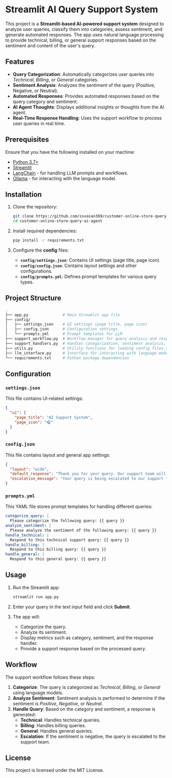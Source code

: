 
# Streamlit AI Query Support System

This project is a **Streamlit-based AI-powered support system** designed to analyze user queries, classify them into categories, assess sentiment, and generate automated responses. The app uses natural language processing to provide technical, billing, or general support responses based on the sentiment and content of the user's query.

## Features

- **Query Categorization**: Automatically categorizes user queries into *Technical*, *Billing*, or *General* categories.
- **Sentiment Analysis**: Analyzes the sentiment of the query (Positive, Negative, or Neutral).
- **Automated Responses**: Provides automated responses based on the query category and sentiment.
- **AI Agent Thoughts**: Displays additional insights or thoughts from the AI agent.
- **Real-Time Response Handling**: Uses the support workflow to process user queries in real time.

## Prerequisites

Ensure that you have the following installed on your machine:

- [Python 3.7+](https://www.python.org/downloads/)
- [Streamlit](https://docs.streamlit.io/en/stable/getting_started.html)
- [LangChain](https://github.com/hwchase17/langchain) - for handling LLM prompts and workflows.
- [Ollama](https://github.com/Ollama) - for interacting with the language model.

## Installation

1. Clone the repository:

   ```bash
   git clone https://github.com/ssvasan369/customer-online-store-query-ai-agent.git
   cd customer-online-store-query-ai-agent
   ```

2. Install required dependencies:

   ```bash
   pip install -r requirements.txt
   ```

3. Configure the **config** files:

   - **`config/settings.json`**: Contains UI settings (page title, page icon).
   - **`config/config.json`**: Contains layout settings and other configurations.
   - **`config/prompts.yml`**: Defines prompt templates for various query types.

## Project Structure

```bash
.
├── app.py               # Main Streamlit app file
├── config/
│   ├── settings.json    # UI settings (page title, page icon)
│   ├── config.json      # Configuration settings
│   └── prompts.yml      # Prompt templates for LLM
├── support_workflow.py  # Workflow manager for query analysis and response generation
├── support_handlers.py  # Handles categorization, sentiment analysis, and responses
├── utils.py             # Utility functions for loading config files and formatting responses
├── llm_interface.py     # Interface for interacting with language models
└── requirements.txt     # Python package dependencies
```

## Configuration

### `settings.json`

This file contains UI-related settings:

```json
{
  "ui": {
    "page_title": "AI Support System",
    "page_icon": "🎧"
  }
}
```

### `config.json`

This file contains layout and general app settings:

```json
{
  "layout": "wide",
  "default_response": "Thank you for your query. Our support team will get back to you.",
  "escalation_message": "Your query is being escalated to our support team."
}
```

### `prompts.yml`

This YAML file stores prompt templates for handling different queries:

```yaml
categorize_query: |
  Please categorize the following query: {{ query }}
analyze_sentiment: |
  Please analyze the sentiment of the following query: {{ query }}
handle_technical: |
  Respond to this technical support query: {{ query }}
handle_billing: |
  Respond to this billing query: {{ query }}
handle_general: |
  Respond to this general query: {{ query }}
```

## Usage

1. Run the Streamlit app:

   ```bash
   streamlit run app.py
   ```

2. Enter your query in the text input field and click **Submit**.

3. The app will:
   - Categorize the query.
   - Analyze its sentiment.
   - Display metrics such as category, sentiment, and the response handler.
   - Provide a support response based on the processed query.

## Workflow

The support workflow follows these steps:

1. **Categorize**: The query is categorized as *Technical*, *Billing*, or *General* using language models.
2. **Analyze Sentiment**: Sentiment analysis is performed to determine if the sentiment is *Positive*, *Negative*, or *Neutral*.
3. **Handle Query**: Based on the category and sentiment, a response is generated:
   - **Technical**: Handles technical queries.
   - **Billing**: Handles billing queries.
   - **General**: Handles general queries.
   - **Escalation**: If the sentiment is negative, the query is escalated to the support team.

## License

This project is licensed under the MIT License.